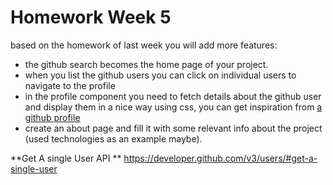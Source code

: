 # Homework Week 5

based on the homework of last week you will add more features:

- the github search becomes the home page of your project.
- when you list the github users you can click on individual users to navigate to the profile
- in the profile component you need to fetch details about the github user and display them in a nice way using css, you can get inspiration from [a github profile](https://github.com/younesmln)
- create an about page and fill it with some relevant info about the project (used technologies as an example maybe).

**Get A single User API ** https://developer.github.com/v3/users/#get-a-single-user
